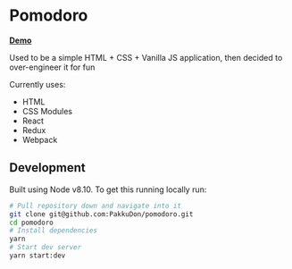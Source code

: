 # Pomodoro

**[Demo](https://pakkudon.github.io/pomodoro/)**

Used to be a simple HTML + CSS + Vanilla JS application, then decided to over-engineer it for fun

Currently uses:
- HTML
- CSS Modules
- React
- Redux
- Webpack

## Development

Built using Node v8.10. To get this running locally run:
```sh
# Pull repository down and navigate into it
git clone git@github.com:PakkuDon/pomodoro.git
cd pomodoro
# Install dependencies
yarn
# Start dev server
yarn start:dev
```
